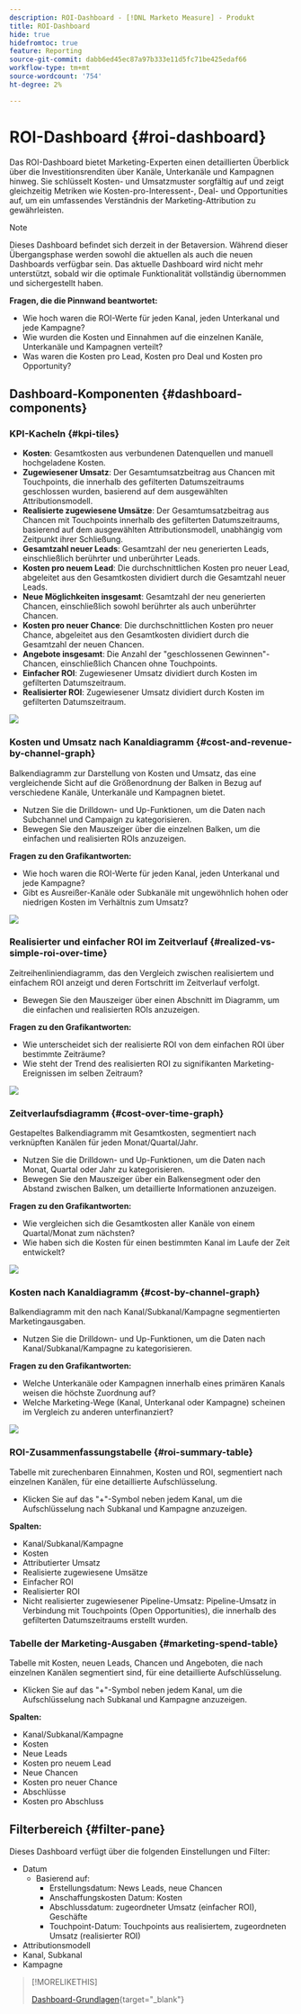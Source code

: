 ```yaml
---
description: ROI-Dashboard - [!DNL Marketo Measure] - Produkt
title: ROI-Dashboard
hide: true
hidefromtoc: true
feature: Reporting
source-git-commit: dabb6ed45ec87a97b333e11d5fc71be425edaf66
workflow-type: tm+mt
source-wordcount: '754'
ht-degree: 2%

---
```


# ROI-Dashboard {#roi-dashboard}

Das ROI-Dashboard bietet Marketing-Experten einen detaillierten Überblick über die Investitionsrenditen über Kanäle, Unterkanäle und Kampagnen hinweg. Sie schlüsselt Kosten- und Umsatzmuster sorgfältig auf und zeigt gleichzeitig Metriken wie Kosten-pro-Interessent-, Deal- und Opportunities auf, um ein umfassendes Verständnis der Marketing-Attribution zu gewährleisten.

>[!NOTE]
>
>Dieses Dashboard befindet sich derzeit in der Betaversion. Während dieser Übergangsphase werden sowohl die aktuellen als auch die neuen Dashboards verfügbar sein. Das aktuelle Dashboard wird nicht mehr unterstützt, sobald wir die optimale Funktionalität vollständig übernommen und sichergestellt haben.

**Fragen, die die Pinnwand beantwortet:**

* Wie hoch waren die ROI-Werte für jeden Kanal, jeden Unterkanal und jede Kampagne?
* Wie wurden die Kosten und Einnahmen auf die einzelnen Kanäle, Unterkanäle und Kampagnen verteilt?
* Was waren die Kosten pro Lead, Kosten pro Deal und Kosten pro Opportunity?

## Dashboard-Komponenten {#dashboard-components}

### KPI-Kacheln {#kpi-tiles}

* **Kosten**: Gesamtkosten aus verbundenen Datenquellen und manuell hochgeladene Kosten.
* **Zugewiesener Umsatz**: Der Gesamtumsatzbeitrag aus Chancen mit Touchpoints, die innerhalb des gefilterten Datumszeitraums geschlossen wurden, basierend auf dem ausgewählten Attributionsmodell.
* **Realisierte zugewiesene Umsätze**: Der Gesamtumsatzbeitrag aus Chancen mit Touchpoints innerhalb des gefilterten Datumszeitraums, basierend auf dem ausgewählten Attributionsmodell, unabhängig vom Zeitpunkt ihrer Schließung.
* **Gesamtzahl neuer Leads**: Gesamtzahl der neu generierten Leads, einschließlich berührter und unberührter Leads.
* **Kosten pro neuem Lead**: Die durchschnittlichen Kosten pro neuer Lead, abgeleitet aus den Gesamtkosten dividiert durch die Gesamtzahl neuer Leads.
* **Neue Möglichkeiten insgesamt**: Gesamtzahl der neu generierten Chancen, einschließlich sowohl berührter als auch unberührter Chancen.
* **Kosten pro neuer Chance**: Die durchschnittlichen Kosten pro neuer Chance, abgeleitet aus den Gesamtkosten dividiert durch die Gesamtzahl der neuen Chancen.
* **Angebote insgesamt**: Die Anzahl der &quot;geschlossenen Gewinnen&quot;-Chancen, einschließlich Chancen ohne Touchpoints.
* **Einfacher ROI**: Zugewiesener Umsatz dividiert durch Kosten im gefilterten Datumszeitraum.
* **Realisierter ROI**: Zugewiesener Umsatz dividiert durch Kosten im gefilterten Datumszeitraum.

![](assets/roi-dashboard-1.png)

### Kosten und Umsatz nach Kanaldiagramm {#cost-and-revenue-by-channel-graph}

Balkendiagramm zur Darstellung von Kosten und Umsatz, das eine vergleichende Sicht auf die Größenordnung der Balken in Bezug auf verschiedene Kanäle, Unterkanäle und Kampagnen bietet.

* Nutzen Sie die Drilldown- und Up-Funktionen, um die Daten nach Subchannel und Campaign zu kategorisieren.
* Bewegen Sie den Mauszeiger über die einzelnen Balken, um die einfachen und realisierten ROIs anzuzeigen.

**Fragen zu den Grafikantworten:**

* Wie hoch waren die ROI-Werte für jeden Kanal, jeden Unterkanal und jede Kampagne?
* Gibt es Ausreißer-Kanäle oder Subkanäle mit ungewöhnlich hohen oder niedrigen Kosten im Verhältnis zum Umsatz?

![](assets/roi-dashboard-2.png)

### Realisierter und einfacher ROI im Zeitverlauf {#realized-vs-simple-roi-over-time}

Zeitreihenliniendiagramm, das den Vergleich zwischen realisiertem und einfachem ROI anzeigt und deren Fortschritt im Zeitverlauf verfolgt.

* Bewegen Sie den Mauszeiger über einen Abschnitt im Diagramm, um die einfachen und realisierten ROIs anzuzeigen.

**Fragen zu den Grafikantworten:**

* Wie unterscheidet sich der realisierte ROI von dem einfachen ROI über bestimmte Zeiträume?
* Wie steht der Trend des realisierten ROI zu signifikanten Marketing-Ereignissen im selben Zeitraum?

![](assets/roi-dashboard-3.png)

### Zeitverlaufsdiagramm {#cost-over-time-graph}

Gestapeltes Balkendiagramm mit Gesamtkosten, segmentiert nach verknüpften Kanälen für jeden Monat/Quartal/Jahr.

* Nutzen Sie die Drilldown- und Up-Funktionen, um die Daten nach Monat, Quartal oder Jahr zu kategorisieren.
* Bewegen Sie den Mauszeiger über ein Balkensegment oder den Abstand zwischen Balken, um detaillierte Informationen anzuzeigen.

**Fragen zu den Grafikantworten:**

* Wie vergleichen sich die Gesamtkosten aller Kanäle von einem Quartal/Monat zum nächsten?
* Wie haben sich die Kosten für einen bestimmten Kanal im Laufe der Zeit entwickelt?

![](assets/roi-dashboard-4.png)

### Kosten nach Kanaldiagramm {#cost-by-channel-graph}

Balkendiagramm mit den nach Kanal/Subkanal/Kampagne segmentierten Marketingausgaben.

* Nutzen Sie die Drilldown- und Up-Funktionen, um die Daten nach Kanal/Subkanal/Kampagne zu kategorisieren.

**Fragen zu den Grafikantworten:**

* Welche Unterkanäle oder Kampagnen innerhalb eines primären Kanals weisen die höchste Zuordnung auf?
* Welche Marketing-Wege (Kanal, Unterkanal oder Kampagne) scheinen im Vergleich zu anderen unterfinanziert?

![](assets/roi-dashboard-5.png)

### ROI-Zusammenfassungstabelle {#roi-summary-table}

Tabelle mit zurechenbaren Einnahmen, Kosten und ROI, segmentiert nach einzelnen Kanälen, für eine detaillierte Aufschlüsselung.

* Klicken Sie auf das &quot;+&quot;-Symbol neben jedem Kanal, um die Aufschlüsselung nach Subkanal und Kampagne anzuzeigen.

**Spalten:**

* Kanal/Subkanal/Kampagne
* Kosten
* Attributierter Umsatz
* Realisierte zugewiesene Umsätze
* Einfacher ROI
* Realisierter ROI
* Nicht realisierter zugewiesener Pipeline-Umsatz: Pipeline-Umsatz in Verbindung mit Touchpoints (Open Opportunities), die innerhalb des gefilterten Datumszeitraums erstellt wurden.

### Tabelle der Marketing-Ausgaben {#marketing-spend-table}

Tabelle mit Kosten, neuen Leads, Chancen und Angeboten, die nach einzelnen Kanälen segmentiert sind, für eine detaillierte Aufschlüsselung.

* Klicken Sie auf das &quot;+&quot;-Symbol neben jedem Kanal, um die Aufschlüsselung nach Subkanal und Kampagne anzuzeigen.

**Spalten:**

* Kanal/Subkanal/Kampagne
* Kosten
* Neue Leads
* Kosten pro neuem Lead
* Neue Chancen
* Kosten pro neuer Chance
* Abschlüsse
* Kosten pro Abschluss

## Filterbereich {#filter-pane}

Dieses Dashboard verfügt über die folgenden Einstellungen und Filter:

* Datum
   * Basierend auf:
      * Erstellungsdatum: News Leads, neue Chancen
      * Anschaffungskosten Datum: Kosten
      * Abschlussdatum: zugeordneter Umsatz (einfacher ROI), Geschäfte
      * Touchpoint-Datum: Touchpoints aus realisiertem, zugeordneten Umsatz (realisierter ROI)
* Attributionsmodell
* Kanal, Subkanal
* Kampagne

>[!MORELIKETHIS]
>
>[Dashboard-Grundlagen](/help/marketo-measure-discover-ui/dashboards/discover-dashboard-basics.md){target="_blank"}
